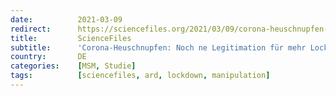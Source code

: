 ```yaml
---
date:          2021-03-09
redirect:      https://sciencefiles.org/2021/03/09/corona-heuschnupfen-noch-ne-legitimation-fur-mehr-lockdown-junk-science-mit-der-ard/
title:         ScienceFiles
subtitle:      'Corona-Heuschnupfen: Noch ne Legitimation für mehr Lockdown – Junk Science mit der ARD'
country:       DE
categories:    [MSM, Studie]
tags:          [sciencefiles, ard, lockdown, manipulation]
---
```

